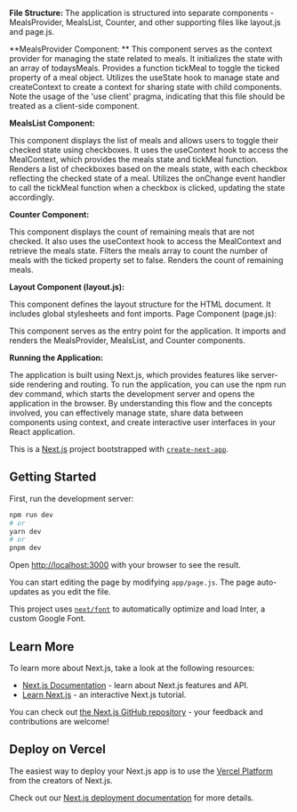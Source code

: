 **File Structure:**
The application is structured into separate components - MealsProvider, MealsList, Counter, and other supporting files like layout.js and page.js.

**MealsProvider Component:
**
This component serves as the context provider for managing the state related to meals.
It initializes the state with an array of todaysMeals.
Provides a function tickMeal to toggle the ticked property of a meal object.
Utilizes the useState hook to manage state and createContext to create a context for sharing state with child components.
Note the usage of the 'use client' pragma, indicating that this file should be treated as a client-side component.

**MealsList Component:**

This component displays the list of meals and allows users to toggle their checked state using checkboxes.
It uses the useContext hook to access the MealContext, which provides the meals state and tickMeal function.
Renders a list of checkboxes based on the meals state, with each checkbox reflecting the checked state of a meal.
Utilizes the onChange event handler to call the tickMeal function when a checkbox is clicked, updating the state accordingly.

**Counter Component:**

This component displays the count of remaining meals that are not checked.
It also uses the useContext hook to access the MealContext and retrieve the meals state.
Filters the meals array to count the number of meals with the ticked property set to false.
Renders the count of remaining meals.

**Layout Component (layout.js):**

This component defines the layout structure for the HTML document.
It includes global stylesheets and font imports.
Page Component (page.js):

This component serves as the entry point for the application.
It imports and renders the MealsProvider, MealsList, and Counter components.

**Running the Application:**

The application is built using Next.js, which provides features like server-side rendering and routing.
To run the application, you can use the npm run dev command, which starts the development server and opens the application in the browser.
By understanding this flow and the concepts involved, you can effectively manage state, share data between components using context, and create interactive user interfaces in your React application.




This is a [Next.js](https://nextjs.org/) project bootstrapped with [`create-next-app`](https://github.com/vercel/next.js/tree/canary/packages/create-next-app).

## Getting Started

First, run the development server:

```bash
npm run dev
# or
yarn dev
# or
pnpm dev
```

Open [http://localhost:3000](http://localhost:3000) with your browser to see the result.

You can start editing the page by modifying `app/page.js`. The page auto-updates as you edit the file.

This project uses [`next/font`](https://nextjs.org/docs/basic-features/font-optimization) to automatically optimize and load Inter, a custom Google Font.

## Learn More

To learn more about Next.js, take a look at the following resources:

- [Next.js Documentation](https://nextjs.org/docs) - learn about Next.js features and API.
- [Learn Next.js](https://nextjs.org/learn) - an interactive Next.js tutorial.

You can check out [the Next.js GitHub repository](https://github.com/vercel/next.js/) - your feedback and contributions are welcome!

## Deploy on Vercel

The easiest way to deploy your Next.js app is to use the [Vercel Platform](https://vercel.com/new?utm_medium=default-template&filter=next.js&utm_source=create-next-app&utm_campaign=create-next-app-readme) from the creators of Next.js.

Check out our [Next.js deployment documentation](https://nextjs.org/docs/deployment) for more details.
